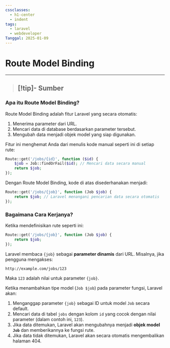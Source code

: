 ```yaml
---
cssclasses:
  - h1-center
  - indent
tags:
  - laravel
  - webdeveloper
Tanggal: 2025-01-09
---
```

# Route Model Binding
---
> [!tip]- Sumber
> -

### Apa itu Route Model Binding?

Route Model Binding adalah fitur Laravel yang secara otomatis:
1. Menerima parameter dari URL.
2. Mencari data di database berdasarkan parameter tersebut.
3. Mengubah data menjadi objek model yang siap digunakan.

Fitur ini menghemat Anda dari menulis kode manual seperti ini di setiap rute:

```php
Route::get('/jobs/{id}', function ($id) {
    $job = Job::findOrFail($id); // Mencari data secara manual
    return $job;
});
```

Dengan Route Model Binding, kode di atas disederhanakan menjadi:

```php
Route::get('/jobs/{job}', function (Job $job) {
    return $job; // Laravel menangani pencarian data secara otomatis
});
```

### Bagaimana Cara Kerjanya?

Ketika mendefinisikan rute seperti ini:

```php
Route::get('/jobs/{job}', function (Job $job) {
    return $job;
});
```

Laravel membaca `{job}` sebagai **parameter dinamis** dari URL. Misalnya, jika pengguna mengakses:

```
http://example.com/jobs/123
```

Maka `123` adalah nilai untuk parameter `{job}`.

Ketika menambahkan tipe model (`Job $job`) pada parameter fungsi, Laravel akan:

1. Menganggap parameter `{job}` sebagai ID untuk model `Job` secara default.
2. Mencari data di tabel `jobs` dengan kolom `id` yang cocok dengan nilai parameter (dalam contoh ini, `123`).
3. Jika data ditemukan, Laravel akan mengubahnya menjadi **objek model `Job`** dan memberikannya ke fungsi rute.
4. Jika data tidak ditemukan, Laravel akan secara otomatis mengembalikan halaman 404.